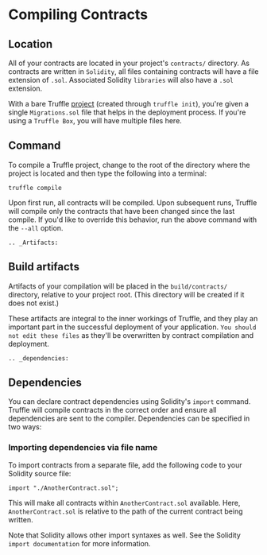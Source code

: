 # Compiling Contracts

## Location

All of your contracts are located in your project's `contracts/` directory. As contracts are written in `Solidity`, all files containing contracts will have a file extension of `.sol`. Associated Solidity `libraries` will also have a `.sol` extension.

With a bare Truffle [project](../quickstart.md) (created through `truffle init`), you're given a single `Migrations.sol` file that helps in the deployment process. If you're using a `Truffle Box`, you will have multiple files here.

## Command

To compile a Truffle project, change to the root of the directory where the project is located and then type the following into a terminal:

```shell
truffle compile
```

Upon first run, all contracts will be compiled. Upon subsequent runs, Truffle will compile only the contracts that have been changed since the last compile. If you'd like to override this behavior, run the above command with the `--all` option.

```eval_rst
.. _Artifacts:
```

## Build artifacts

Artifacts of your compilation will be placed in the `build/contracts/` directory, relative to your project root. (This directory will be created if it does not exist.)

These artifacts are integral to the inner workings of Truffle, and they play an important part in the successful deployment of your application. `You should not edit these files` as they'll be overwritten by contract compilation and deployment.

```eval_rst
.. _dependencies:
```

## Dependencies

You can declare contract dependencies using Solidity's `import` command. Truffle will compile contracts in the correct order and ensure all dependencies are sent to the compiler. Dependencies can be specified in two ways:

### Importing dependencies via file name

To import contracts from a separate file, add the following code to your Solidity source file:

```
import "./AnotherContract.sol";
```

This will make all contracts within `AnotherContract.sol` available. Here, `AnotherContract.sol` is relative to the path of the current contract being written.

Note that Solidity allows other import syntaxes as well. See the Solidity `import documentation` for more information.

